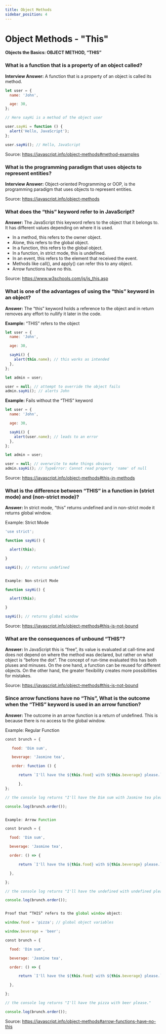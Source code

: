 ```yaml
---
title: Object Methods
sidebar_position: 4
---
```


# Object Methods - "This"

**Objects the Basics: OBJECT METHOD, “THIS”**

### What is a function that is a property of an object called?

**Interview Answer:** A function that is a property of an object is called its method.

```js
let user = {
  name: 'John',

  age: 30,
};

// Here sayHi is a method of the object user

user.sayHi = function () {
  alert('Hello, JavaScript');
};

user.sayHi(); // Hello, JavaScript
```

Source: <https://javascript.info/object-methods#method-examples>

### What is the programming paradigm that uses objects to represent entities?

**Interview Answer:** Object-oriented Programming or OOP, is the programming paradigm that uses objects to represent entities.

Source: <https://javascript.info/object-methods>

### What does the “this” keyword refer to in JavaScript?

**Answer:** The JavaScript this keyword refers to the object that it belongs to. It has different values depending on where it is used.

- In a method, this refers to the owner object.
- Alone, this refers to the global object.
- In a function, this refers to the global object.
- In a function, in strict mode, this is undefined.
- In an event, this refers to the element that received the event.
- Methods like call(), and apply() can refer this to any object.
- Arrow functions have no this.

Source: <https://www.w3schools.com/js/js_this.asp>

### What is one of the advantages of using the “this” keyword in an object?

**Answer:** The “this” keyword holds a reference to the object and in return removes any effort to nullify it later in the code.

**Example:** “THIS” refers to the object

```js
let user = {
  name: 'John',

  age: 30,

  sayHi() {
    alert(this.name); // this works as intended
  },
};

let admin = user;

user = null; // attempt to override the object fails
admin.sayHi(); // alerts John
```

**Example:** Fails without the “THIS” keyword

```js
let user = {
  name: 'John',

  age: 30,

  sayHi() {
    alert(user.name); // leads to an error
  },
};

let admin = user;

user = null; // overwrite to make things obvious
admin.sayHi(); // TypeError: Cannot read property 'name' of null
```

Source: <https://javascript.info/object-methods#this-in-methods>

### What is the difference between “THIS” in a function in (strict mode) and (non-strict mode)?

**Answer:** In strict mode, “this” returns undefined and in non-strict mode it returns global window.

Example: Strict Mode

```js
'use strict';

function sayHi() {

  alert(this);

}

sayHi(); // returns undefined


Example: Non-strict Mode

function sayHi() {

  alert(this);

}

sayHi(); // returns global window
```

Source: <https://javascript.info/object-methods#this-is-not-bound>

### What are the consequences of unbound “THIS”?

**Answer:** In JavaScript this is “free”, its value is evaluated at call-time and does not depend on where the method was declared, but rather on what object is “before the dot”. The concept of run-time evaluated this has both pluses and minuses. On the one hand, a function can be reused for different objects. On the other hand, the greater flexibility creates more possibilities for mistakes.

Source: <https://javascript.info/object-methods#this-is-not-bound>

### Since arrow functions have no “This”, What is the outcome when the “THIS” keyword is used in an arrow function?

**Answer:** The outcome in an arrow function is a return of undefined. This is because there is no access to the global window.

Example: Regular Function

```js
const brunch = {

   food: 'Dim sum',

   beverage: 'Jasmine tea',

   order: function () {

      return `I'll have the ${this.food} with ${this.beverage} please.`;

      },
};

// the console log returns "I'll have the Dim sum with Jasmine tea please."

console.log(brunch.order());


Example: Arrow Function

const brunch = {

  food: 'Dim sum',

  beverage: 'Jasmine tea',

  order: () => {

      return `I'll have the ${this.food} with ${this.beverage} please.`;

  },

};

// the console log returns "I'll have the undefined with undefined please."

console.log(brunch.order());


Proof that “THIS” refers to the global window object:

window.food = 'pizza'; // global object variables

window.beverage = 'beer';

const brunch = {

  food: 'Dim sum',

  beverage: 'Jasmine tea',

  order: () => {

      return `I'll have the ${this.food} with ${this.beverage} please.`;

  },

};

// the console log returns "I'll have the pizza with beer please."

console.log(brunch.order());

```

Source: <https://javascript.info/object-methods#arrow-functions-have-no-this>
